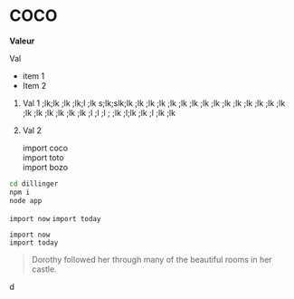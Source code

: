 # COCO

**Valeur**

Val

- item 1
- Item 2

1. Val 1 ;lk;lk ;lk ;lk;l ;lk s;lk;slk;lk ;lk ;lk ;lk ;lk ;lk ;lk ;lk ;lk ;lk ;lk ;lk ;lk ;lk ;lk ;lk ;lk ;lk ;lk ;lk ;lk ;l ;l ;l ; ;lk ;l;lk ;lk ;l ;lk ;lk
2. Val 2

    import coco  
    import toto  
    import bozo



```sh
cd dillinger
npm i
node app
```

`import now`
`import today`

`import now`  
`import today`

> Dorothy followed her through many of the beautiful rooms in her castle.

d
